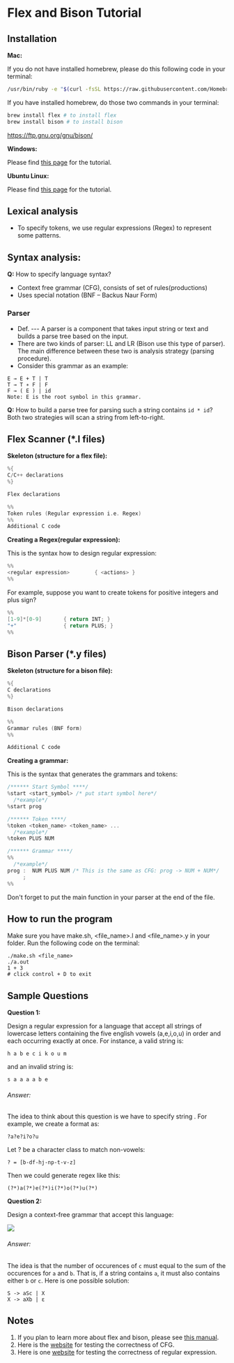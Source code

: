 # Flex and Bison Tutorial

## Installation
**Mac:**

If you do not have installed homebrew, please do this following code in your terminal:
```bash
/usr/bin/ruby -e "$(curl -fsSL https://raw.githubusercontent.com/Homebrew/install/master/install)"
```
If you have installed homebrew, do those two commands in your terminal:
```bash
brew install flex # to install flex
brew install bison # to install bison
```
https://ftp.gnu.org/gnu/bison/

**Windows:**

Please find [this page](https://samskalicky.wordpress.com/2014/01/25/tutorial-setting-up-flex-bison-on-windows/) for the tutorial.

**Ubuntu Linux:**

Please find [this page](https://ccm.net/faq/30635-how-to-install-flex-and-bison-under-ubuntu) for the tutorial.

## Lexical analysis

- To specify tokens, we use regular expressions (Regex) to represent some patterns.

## Syntax analysis:
**Q:** How to specify language syntax?
  - Context free grammar (CFG), consists of set of rules(productions)
  - Uses special notation (BNF – Backus Naur Form) 


### Parser
- Def. --- A parser is a component that takes input string or text and builds a parse tree based on the input. 
- There are two kinds of parser: LL and LR (Bison use this type of parser). The main difference between these two is analysis strategy (parsing procedure).
- Consider this grammar as an example:
```
E → E + T | T
T → T ∗ F | F
F → ( E ) | id
Note: E is the root symbol in this grammar.
```
**Q:** How to build a parse tree for parsing such a string contains `id * id`?
Both two strategies will scan a string from left-to-right.

## Flex Scanner (*.l files)
**Skeleton (structure for a flex file):**
``` c++
%{
C/C++ declarations
%}

Flex declarations

%%
Token rules (Regular expression i.e. Regex)
%%
Additional C code
```

**Creating a Regex(regular expression):**

This is the syntax how to design regular expression:
```c++
%%
<regular expression>        { <actions> }
%%
```
For example, suppose you want to create tokens for positive integers and plus sign?
```c++
%%
[1-9]*[0-9]       { return INT; }
"+"               { return PLUS; }
%%
```
## Bison Parser (*.y files)
**Skeleton (structure for a bison file):**
``` c++
%{
C declarations
%}

Bison declarations

%%
Grammar rules (BNF form)
%%

Additional C code
```

**Creating a grammar:**

This is the syntax that generates the grammars and tokens:

``` c++
/****** Start Symbol ****/
%start <start_symbol> /* put start symbol here*/
  /*example*/
%start prog

/****** Token ****/
%token <token_name> <token_name> ...
  /*example*/
%token PLUS NUM

/****** Grammar ****/
%%
  /*example*/
prog :  NUM PLUS NUM /* This is the same as CFG: prog -> NUM + NUM*/                   
     ;
%%
```
Don't forget to put the main function in your parser at the end of the file.

## How to run the program

Make sure you have make.sh, <file_name>.l and <file_name>.y in your folder. Run the following code on the terminal:
```
./make.sh <file_name>
./a.out
1 + 3
# click control + D to exit
```

## Sample Questions 
**Question 1:**

Design a regular expression for a language that accept all strings of lowercase letters containing the five english vowels (a,e,i,o,u) in order and each occurring exactly at once. For instance, a valid string is:
```
h a b e c i k o u m
```
and an invalid string is:
```
s a a a a b e
```
###### Answer:
The idea to think about this question is we have to specify string . For example, we create a format as:
```
?a?e?i?o?u
```
Let ? be a character class to match non-vowels: 
```
? = [b-df-hj-np-t-v-z]
```
Then we could generate regex like this:
```
(?*)a(?*)e(?*)i(?*)o(?*)u(?*)
```

**Question 2:**

Design a context-free grammar that accept this language:

<img src="http://latex.codecogs.com/svg.latex?\{  a^i b^j c^k \, | \, i,j,k \geq 0 \,\, and \,\, i=j+k \}" border="0"/>

###### Answer:
The idea is that the number of occurences of `c` must equal to the sum of the occurences for `a` and `b`. That is, if a string contains `a`, it must also contains either `b` or `c`. Here is one possible solution:
```
S -> aSc | X
X -> aXb | ε
```

## Notes
1. If you plan to learn more about flex and bison, please see [this manual](http://web.iitd.ac.in/~sumeet/flex__bison.pdf).
2. Here is the [website](https://web.stanford.edu/class/archive/cs/cs103/cs103.1156/tools/cfg/) for testing the correctness of CFG.
3. Here is one [website](https://regex101.com/) for testing the correctness of regular expression.

